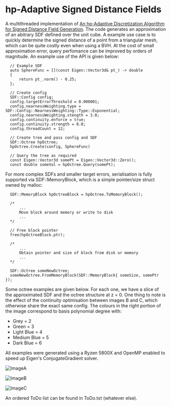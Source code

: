 # hp-Adaptive Signed Distance Fields

A multithreaded implementation of [An hp-Adaptive Discretization Algorithm for
Signed Distance Field Generation](https://www.animation.rwth-aachen.de/media/papers/2017-TVCG-HPDistanceFields.pdf). The code generates an approximation of an abitrary SDF defined over the unit cube. A example use case is to quickly determine the signed distance of a point from a triangular mesh, which can be quite costly even when using a BVH. At the cost of small approximation error, query perfomance can be improved by orders of magnitude. An example use of the API is given below:

```
  // Example SDF
  auto SphereFunc = [](const Eigen::Vector3d& pt_) -> double
  {
      return pt_.norm() - 0.25;
  };
  
  // Create config
  SDF::Config config;
  config.targetErrorThreshold = 0.000001;
  config.nearnessWeighting.type = SDF::Config::NearnessWeighting::Type::Exponential;
  config.nearnessWeighting.stength = 3.0;
  config.continuity.enforce = true;
  config.continuity.strength = 8.0;
  config.threadCount = 12;
  
  // Create tree and pass config and SDF
  SDF::Octree hpOctree;
  hpOctree.Create(config, SphereFunc)
  
  // Query the tree as required
  const Eigen::Vector3d somePt = Eigen::Vector3d::Zero();
  const double someVal = hpOctree.Query(somePt);
```

For more complex SDFs and smaller target errors, serialisation is fully supported via SDF::MemoryBlock, which is a simple pointer/size struct owned by malloc:

```
  SDF::MemoryBlock hpOctreeBlock = hpOctree.ToMemoryBlock();
  
  /*
      ...
      Move block around memory or write to disk
      ...
  */
  
  // Free block pointer
  free(hpOctreeBlock.ptr);
  
  /*
      ...
      Obtain pointer and size of block from disk or memory
      ...
  */
  
  SDF::Octree someNewOctree;
  someNewOctree.FromMemoryBlock(SDF::MemoryBlock{ someSize, somePtr });
```

Some octree examples are given below. For each one, we have a slice of the approximated SDF and the octree structure at z = 0. One thing to note is the effect of the continuity optimisation between images B and C, which otherwise share the exact same config. The colours in the right portion of the image correspond to basis polynomial degree with:

* Grey = 2
* Green = 3
* Light Blue = 4
* Medium Blue = 5
* Dark Blue = 6

All examples were generated using a Ryzen 5800X and OpenMP enabled to speed up Eigen's ConjugateGradient solver.

![ImageA](https://i.imgur.com/HPIm2IM.png)

![ImageB](https://i.imgur.com/W1MgeER.png)

![ImageC](https://i.imgur.com/ZW1iW9y.png)

An ordered ToDo list can be found in ToDo.txt (whatever else).
